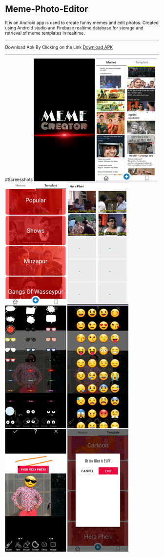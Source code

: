 # Meme-Photo-Editor


It is an Android app is used to create funny memes and edit photos. Created using Android studio and Firebase realtime database for storage and retrieval of meme templates in realtime.

********************************************************************************************************************************************************************************
Download Apk By Clicking on the Link
<a href="https://github.com/Mr-Ajay-Singh/Meme-Photo-Editor/releases/download/android/Meme-Photo_Editor.apk" target="_blank" >Download APK</a>
********************************************************************************************************************************************************************************
#Screesshots
<span>
<img src="https://github.com/Mr-Ajay-Singh/Meme-Photo-Editor/blob/master/app/src/main/res/Meme/meme.jpg" width="200" height="400" />
<img src="https://github.com/Mr-Ajay-Singh/Meme-Photo-Editor/blob/master/app/src/main/res/Meme/meme2.jpg" width="200" height="400" />
<img src="https://github.com/Mr-Ajay-Singh/Meme-Photo-Editor/blob/master/app/src/main/res/Meme/meme3.jpg" width="200" height="400" />
<img src="https://github.com/Mr-Ajay-Singh/Meme-Photo-Editor/blob/master/app/src/main/res/Meme/meme4.jpg" width="200" height="400" />
<img src="https://github.com/Mr-Ajay-Singh/Meme-Photo-Editor/blob/master/app/src/main/res/Meme/meme5.jpg" width="200" height="400" />
<img src="https://github.com/Mr-Ajay-Singh/Meme-Photo-Editor/blob/master/app/src/main/res/Meme/meme6.jpg" width="200" height="400" />
<img src="https://github.com/Mr-Ajay-Singh/Meme-Photo-Editor/blob/master/app/src/main/res/Meme/meme7.jpg" width="200" height="400" />
<img src="https://github.com/Mr-Ajay-Singh/Meme-Photo-Editor/blob/master/app/src/main/res/Meme/meme8.jpg" width="200" height="400" />
</span>

